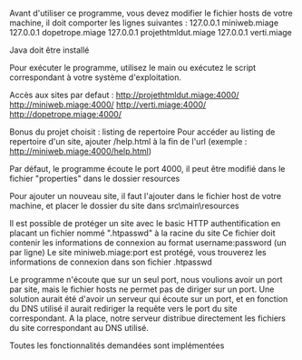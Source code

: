 Avant d'utiliser ce programme, vous devez modifier le fichier hosts de votre machine, il doit comporter les lignes suivantes :
127.0.0.1     miniweb.miage
127.0.0.1     dopetrope.miage
127.0.0.1     projethtmldut.miage
127.0.0.1     verti.miage

Java doit être installé

Pour exécuter le programme, utilisez le main ou exécutez le script correspondant à votre système d'exploitation.

Accès aux sites par defaut :
http://projethtmldut.miage:4000/
http://miniweb.miage:4000/
http://verti.miage:4000/
http://dopetrope.miage:4000/

Bonus du projet choisit : listing de repertoire
Pour accéder au listing de repertoire d'un site, ajouter /help.html à la fin de l'url (exemple : http://miniweb.miage:4000/help.html)

Par défaut, le programme écoute le port 4000, il peut être modifié dans le fichier "properties" dans le dossier resources

Pour ajouter un nouveau site, il faut l'ajouter dans le fichier host de votre machine, et placer le dossier du site dans src\main\resources

Il est possible de protéger un site avec le basic HTTP authentification en placant un fichier nommé ".htpasswd" à la racine du site
Ce fichier doit contenir les informations de connexion au format username:password (un par ligne)
Le site miniweb.miage:port est protégé, vous trouverez les informations de connexion dans son fichier .htpasswd

Le programme n'écoute que sur un seul port, nous voulions avoir un port par site, mais le fichier hosts ne permet pas de diriger sur un port.
Une solution aurait été d'avoir un serveur qui écoute sur un port, et en fonction du DNS utilisé il aurait rediriger la requête vers le port du site correspondant.
A la place, notre serveur distribue directement les fichiers du site correspondant au DNS utilisé.

Toutes les fonctionnalités demandées sont implémentées